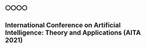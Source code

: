 ### ⭕⭕⭕⭕ 

## International Conference on Artificial Intelligence: Theory and Applications (AITA 2021) 

          
   
   





 
 

 
